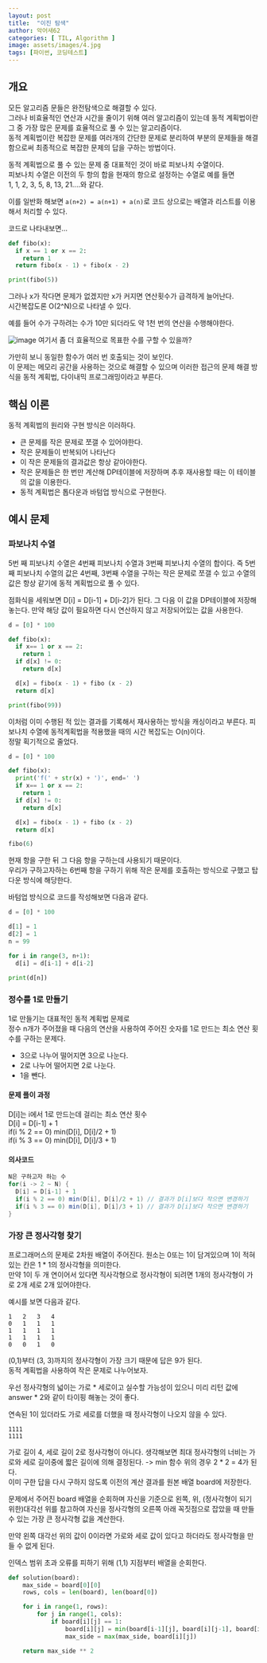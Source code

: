 ```yaml
---
layout: post
title:  "이진 탐색"
author: 악어새62
categories: [ TIL, Algorithm ]
image: assets/images/4.jpg
tags: [파이썬, 코딩테스트]
---
```

## 개요

모든 알고리즘 문들은 완전탐색으로 해결할 수 있다.  
그러나 비효율적인 연산과 시간을 줄이기 위해 여러 알고리즘이 있는데 동적 계획법이란 그 중 가장 많은 문제를 효율적으로 풀 수 있는 알고리즘이다.  
동적 계획법이란 복잡한 문제를 여러개의 간단한 문제로 분리하여 부분의 문제들을 해결함으로써 최종적으로 복잡한 문제의 답을 구하는 방법이다.  

동적 계획법으로 풀 수 있는 문제 중 대표적인 것이 바로 피보나치 수열이다.  
피보나치 수열은 이전의 두 항의 합을 현재의 항으로 설정하는 수열로 예를 들면  
1, 1, 2, 3, 5, 8, 13, 21....와 같다.

이를 일반화 해보면 `a(n+2) = a(n+1) + a(n)`로 
코드 상으로는 배열과 리스트를 이용해서 처리할 수 있다.

코드로 나타내보면...
```python
def fibo(x):
  if x == 1 or x == 2:
    return 1
  return fibo(x - 1) + fibo(x - 2)

print(fibo(5))
```

그러나 x가 작다면 문제가 없겠지만 x가 커지면 연산횟수가 급격하게 늘어난다.  
시간복잡도론 O(2^N)으로 나타낼 수 있다.

예를 들어 수가 구하려는 수가 10만 되더라도 약 1천 번의 연산을 수행해야한다.

![image](https://github.com/user-attachments/assets/42adaae4-c7ff-474f-859d-547028fdc7af)
여기서 좀 더 효율적으로 목표한 수를 구할 수 있을까?

가만히 보니 동일한 함수가 여러 번 호출되는 것이 보인다.  
이 문제는 메모리 공간을 사용하는 것으로 해결할 수 있으며 이러한 접근의 문제 해결 방식을 동적 계획법, 다이내믹 프로그래밍이라고 부른다.

## 핵심 이론

동적 계획법의 원리와 구현 방식은 이러하다.
 * 큰 문제를 작은 문제로 쪼갤 수 있어야한다.
 * 작은 문제들이 반복되어 나타난다
 * 이 작은 문제들의 결과값은 항상 같아야한다.
 * 작은 문제들은 한 번만 계산해 DP테이블에 저장하며 추후 재사용할 때는 이 테이블의 값을 이용한다.
 * 동적 계획법은 톱다운과 바텀업 방식으로 구현한다.

## 예시 문제

### 파보나치 수열

5번 째 피보나치 수열은 4번째 피보나치 수열과 3번째 피보나치 수열의 합이다.
즉 5번 째 피보나치 수열의 값은 4번째, 3번째 수열을 구하는 작은 문제로 
쪼갤 수 있고 수열의 값은 항상 같기에 동적 계획법으로 풀 수 있다.

점화식을 세워보면 D[i] = D[i-1] + D[i-2]가 된다.
그 다음 이 값을 DP테이블에 저장해놓는다.
만약 해당 값이 필요하면 다시 연산하지 않고 저장되어있는 값을 사용한다.
```python
d = [0] * 100

def fibo(x):
  if x== 1 or x == 2:
    return 1
  if d[x] != 0:
    return d[x]

  d[x] = fibo(x - 1) + fibo (x - 2)
  return d[x]

print(fibo(99))
```
이처럼 이미 수행된 적 있는 결과를 기록해서 재사용하는 방식을 캐싱이라고 부른다.
피보나치 수열에 동적계획법을 적용했을 때의 시간 복잡도는 O(n)이다.  
정말 획기적으로 줄었다.
```python
d = [0] * 100

def fibo(x):
  print('f(' + str(x) + ')', end=' ')
  if x== 1 or x == 2:
    return 1
  if d[x] != 0:
    return d[x]

  d[x] = fibo(x - 1) + fibo (x - 2)
  return d[x]

fibo(6)
```
현재 항을 구한 뒤 그 다음 항을 구하는데 사용되기 때문이다.  
우리가 구하고자하는 6번째 항을 구하기 위해 작은 문제를 호출하는 방식으로 구했고 탑다운 방식에 해당한다.

바텀업 방식으로 코드를 작성해보면 다음과 같다.
```python
d = [0] * 100

d[1] = 1
d[2] = 1
n = 99

for i in range(3, n+1):
  d[i] = d[i-1] + d[i-2]

print(d[n])
```

### 정수를 1로 만들기

1로 만들기는 대표적인 동적 계획법 문제로  
정수 n개가 주어졌을 때 다음의 연산을 사용하여 주어진 숫자를 1로 만드는 최소 연산 횟수를 구하는 문제다.
* 3으로 나누어 떨어지면 3으로 나눈다.
* 2로 나누어 떨어지면 2로 나눈다.
* 1을 뺀다.

#### 문제 플이 과정

D[i]는 i에서 1로 만드는데 걸리는 최소 연산 횟수<br>
D[i] = D[i-1] + 1<br>
if(i % 2 == 0) min(D[i], D[i]/2 + 1)<br>
if(i % 3 == 0) min(D[i], D[i]/3 + 1)<br>

#### 의사코드

```java
N은 구하고자 하는 수
for(i -> 2 ~ N) {
  D[i] = D[i-1] + 1
  if(i % 2 == 0) min(D[i], D[i]/2 + 1) // 결과가 D[i]보다 작으면 변경하기
  if(i % 3 == 0) min(D[i], D[i]/3 + 1) // 결과가 D[i]보다 작으면 변경하기 
}
```

### 가장 큰 정사각형 찾기

프로그래머스의 문제로 2차원 배열이 주어진다. 원소는 0또는 1이 담겨있으며 1이 적혀있는 칸은 1 * 1의 정사각형을 의미한다.  
만약 1이 두 개 연이어서 있다면 직사각형으로 정사각형이 되려면 1개의 정사각형이 가로 2개 세로 2개 있어야한다.

예시를 보면 다음과 같다.
```
1	2	3	4
0	1	1	1
1	1	1	1
1	1	1	1
0	0	1	0
```
(0,1)부터 (3, 3)까지의 정사각형이 가장 크기 때문에 답은 9가 된다.  
동적 계획법을 사용하여 작은 문제로 나누어보자.

우선 정사각형의 넓이는 가로 * 세로이고 실수할 가능성이 있으니 미리 리턴 값에 answer * 2와 같이 타이핑 해놓는 것이 좋다.  

연속된 1이 있더라도 가로 세로를 더했을 때 정사각형이 나오지 않을 수 있다.
```
1111
1111
```
가로 길이 4, 세로 길이 2로 정사각형이 아니다. 생각해보면 최대 정사각형의 너비는 가로와 세로 길이중에 짧은 길이에 의해 결정된다. -> min 함수
위의 경우 2 * 2 = 4가 된다.   
이미 구한 답을 다시 구하지 않도록 이전의 계산 결과를 원본 배열 board에 저장한다.

문제에서 주어진 board 배열을 순회하며 자신을 기준으로 왼쪽, 위, (정사각형이 되기 위한)대각선 위를 참고하여 자신을 정사각형의 오른쪽 아래 꼭짓점으로 잡았을 때 만들 수 있는 가장 큰 정사각형 값을 계산한다.

만약 왼쪽 대각선 위의 값이 0이라면 가로와 세로 값이 있다고 하더라도 정사각형을 만들 수 없게 된다.

인덱스 범위 초과 오류를 피하기 위해 (1,1) 지점부터 배열을 순회한다. 
```python
def solution(board):
    max_side = board[0][0]
    rows, cols = len(board), len(board[0])

    for i in range(1, rows):
        for j in range(1, cols):
            if board[i][j] == 1:
                board[i][j] = min(board[i-1][j], board[i][j-1], board[i-1][j-1]) + 1
                max_side = max(max_side, board[i][j])

    return max_side ** 2
```
